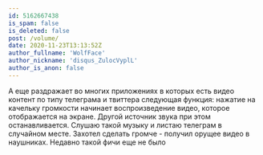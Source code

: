 ```yaml
---
id: 5162667438
is_spam: false
is_deleted: false
post: /volume/
date: 2020-11-23T13:13:52Z
author_fullname: 'WolfFace'
author_nickname: 'disqus_ZulocVyplL'
author_is_anon: false
---
```


<p>А еще раздражает во многих приложениях в которых есть видео контент по типу телеграма и твиттера следующая функция: нажатие на качельку громкости начинает воспроизведение видео, которое отображается на экране. Другой источник звука при этом останавливается. Слушаю такой музыку и листаю телеграм в случайном месте. Захотел сделать громче - получил орущее видео в наушниках. Недавно такой фичи еще не было</p>
